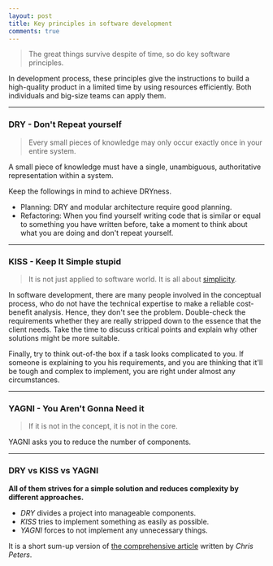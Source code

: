 ```yaml
---
layout: post
title: Key principles in software development
comments: true
---
```

> The great things survive despite of time, so do key software principles.

In development process, these principles give the instructions to build a high-quality product in a limited time by using resources efficiently. Both individuals and big-size teams can apply them.  

---
### DRY - Don't Repeat yourself
> Every small pieces of knowledge may only occur exactly once in your entire system.

A small piece of knowledge must have a single, unambiguous, authoritative representation within a system.  

Keep the followings in mind to achieve DRYness.
* Planning: DRY and modular architecture require good planning.
* Refactoring: When you find yourself writing code that is similar or equal to something you have written before, take a moment to think about what you are doing and don't repeat yourself.

---
### KISS - Keep It Simple stupid
> It is not just applied to software world. It is all about [simplicity](http://emo-pass.com/2017/09/30/simplicity/).

In software development, there are many people involved in the conceptual process, who do not have the technical expertise to make a reliable cost-benefit analysis. Hence, they don't see the problem. Double-check the requirements whether they are really stripped down to the essence that the client needs. Take the time to discuss critical points and explain why other solutions might be more suitable.  

Finally, try to think out-of-the box if a task looks complicated to you. If someone is explaining to you his requirements, and you are thinking that it'll be tough and complex to implement, you are right under almost any circumstances.  

---
### YAGNI - You Aren't Gonna Need it
> If it is not in the concept, it is not in the core.

YAGNI asks you to reduce the number of components.

---
### DRY vs KISS vs YAGNI
**All of them strives for a simple solution and reduces complexity by different approaches.**
* _DRY_ divides a project into manageable components.
* _KISS_ tries to implement something as easily as possible.
* _YAGNI_ forces to not implement any unnecessary things.  

It is a short sum-up version of [the comprehensive article](https://code.tutsplus.com/tutorials/3-key-software-principles-you-must-understand--net-25161) written by _Chris Peters_.  
